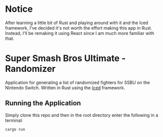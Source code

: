 # Notice

After learning a little bit of Rust and playing around with it and the Iced framework, I've decided it's not worth the effort making this app in Rust. Instead, I'll be remaking it using React since I am much more familiar with that.

# Super Smash Bros Ultimate - Randomizer

Application for generating a list of randomized fighters for SSBU on the Nintendo Switch. Written in Rust using the [Iced](https://github.com/hecrj/iced) framework.

## Running the Application

Simply clone this repo and then in the root directory enter the following in a terminal:

```
cargo run
```